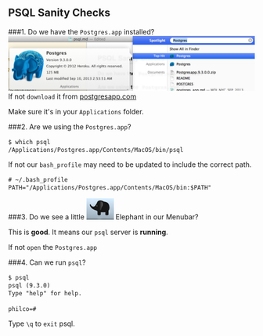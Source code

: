 ## PSQL Sanity Checks

###1. Do we have the `Postgres.app` installed?
![image](postgres_app.png)
If not `download` it from [postgresapp.com](http://postgresapp.com/)

Make sure it's in your `Applications` folder.

###2. Are we using the `Postgres.app`?

```
$ which psql
/Applications/Postgres.app/Contents/MacOS/bin/psql
```

If not our `bash_profile` may need to be updated to include the correct path. 

```
# ~/.bash_profile
PATH="/Applications/Postgres.app/Contents/MacOS/bin:$PATH"
```


###3. Do we see a little ![image](elephant.png) Elephant in our Menubar?

This is __good__. It means our `psql` server is __running__.

If not `open` the `Postgres.app`

###4. Can we run `psql`?

```
$ psql
psql (9.3.0)
Type "help" for help.

philco=# 
```

Type `\q` to `exit` psql.